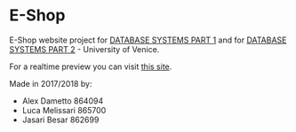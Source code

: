 # E-Shop
E-Shop website project for [DATABASE SYSTEMS PART 1](https://www.unive.it/data/insegnamento/230183) and for [DATABASE SYSTEMS PART 2](https://www.unive.it/data/insegnamento/230184) - University of Venice.

For a realtime preview you can visit [this site](http://progettobasi2018.altervista.org).

Made in 2017/2018 by: 
- Alex Dametto 864094
- Luca Melissari 865700
- Jasari Besar 862699
